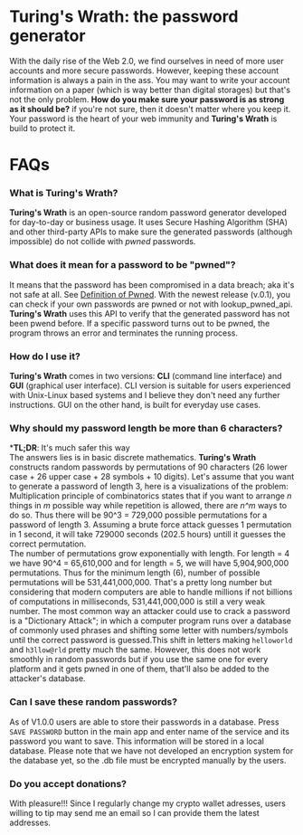 # Turing's Wrath: the password generator
With the daily rise of the Web 2.0, we find ourselves in need of more user accounts and more secure passwords. However, keeping these account information is always a pain in the ass. You may want to write your account information on a paper (which is way better than digital storages) but that's not the only problem. **How do you make sure your password is as strong as it should be?** if you're not sure, then it doesn't matter where you keep it. Your password is the heart of your web immunity and **Turing's Wrath** is build to protect it.

# FAQs
### What is Turing's Wrath?
**Turing's Wrath** is an open-source random password generator developed for day-to-day or business usage. It uses Secure Hashing Algorithm (SHA) and other third-party APIs to make sure the generated passwords (although impossible) do not collide with *pwned* passwords.

### What does it mean for a password to be "pwned"?
It means that the password has been compromised in a data breach; aka it's not safe at all. See [Definition of Pwned](https://www.urbandictionary.com/define.php?term=pwned). With the newest release (v.0.1), you can check if your own passwords are pwned or not with lookup_pwned_api.
**Turing's Wrath** uses this API to verify that the generated password has not been pwend before. If a specific password turns out to be pwned, the program throws an error and terminates the running process.

### How do I use it?
**Turing's Wrath** comes in two versions: **CLI** (command line interface) and **GUI** (graphical user interface).
CLI version is suitable for users experienced with Unix-Linux based systems and I believe they don't need any further instructions.
GUI on the other hand, is built for everyday use cases.

### Why should my password length be more than 6 characters?
***TL;DR**: It's much safer this way
\
The answers lies is in basic discrete mathematics. **Turing's Wrath** constructs random passwords by permutations of 90 characters (26 lower case + 26 upper case + 28 symbols + 10 digits). Let's assume that you want to generate a password of length 3, here is a visualizations of the problem:
Multiplication principle of combinatorics states that if you want to arrange _n_ things in _m_ possible way while repetition is allowed, there are _n^m_ ways to do so. Thus there will be 90^3 = 729,000 possible permutations for a password of length 3. Assuming a brute force attack guesses 1 permutation in 1 second, it will take 729000 seconds (202.5 hours) untill it guesses the correct permutation. 
\
The number of permutations grow exponentially with length. For length = 4 we have 90^4 = 65,610,000 and for length = 5, we will have 5,904,900,000 permutations.
Thus for the minimum length (6), number of possible permutations will be 531,441,000,000. That's a pretty long number but considering that modern computers are able to handle millions if not billions of computations in milliseconds, 531,441,000,000 is still a very weak number. The most common way an attacker could use to crack a password is a "Dictionary Attack"; in which a computer program runs over a database of commonly used phrases and shifting some letter with numbers/symbols until the correct password is guessed.This shift in letters making `helloworld` and `h3llow@rld` pretty much the same. However, this does not work smoothly in random passwords but if you use the same one for every platform and it gets pwned in one of them, that'll also be added to the attacker's database.

### Can I save these random passwords?
As of V1.0.0 users are able to store their passwords in a database. Press `SAVE PASSWORD` button in the main app and enter name of the service and its password you want to save. This information will be stored in a local database. Please note that we have not developed an encryption system for the database yet, so the .db file must be encrypted manually by the users.

### Do you accept donations?
With pleasure!!! Since I regularly change my crypto wallet adresses, users willing to tip may send me an email so I can provide them the latest addresses.
